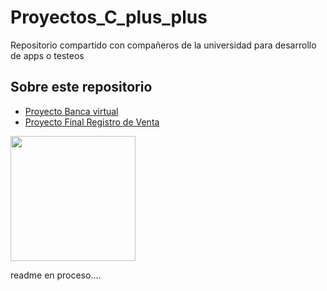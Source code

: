 # Proyectos_C_plus_plus
Repositorio compartido con compañeros de la universidad para desarrollo de apps o testeos


## Sobre este repositorio
- [Proyecto Banca virtual](https://github.com/Echxvx2610/Proyectos_C_plus_plus/tree/main/Proyecto%20Banca%20Virtual)
- [Proyecto Final Registro de Venta](https://github.com/Echxvx2610/Proyectos_C_plus_plus/tree/main/Proyecto_final_fund_prog)   

<img src="https://upload.wikimedia.org/wikipedia/commons/thumb/1/18/ISO_C%2B%2B_Logo.svg/1200px-ISO_C%2B%2B_Logo.svg.png" width="200" heigth="200">

readme en proceso....

